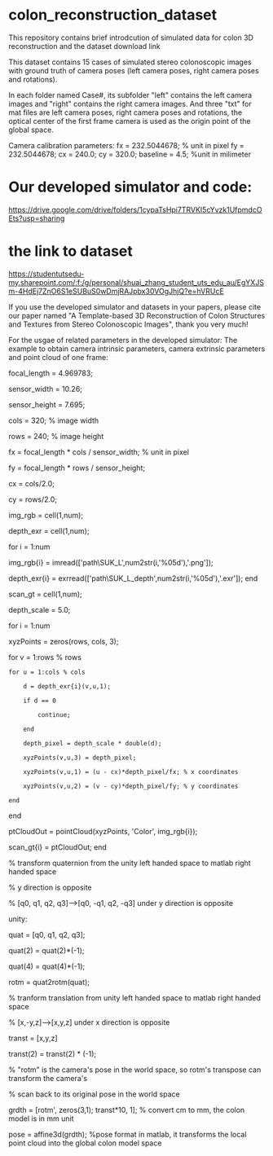 # colon_reconstruction_dataset
This repository contains brief introdcution of simulated data for colon 3D reconstruction and the dataset download link

This dataset contains 15 cases of simulated stereo colonoscopic images with ground truth of camera poses (left camera poses, right camera poses and rotations).

In each folder named Case#, its subfolder "left" contains the left camera images and "right" contains the right camera images.
And three "txt" for mat files are left camera poses, right camera poses and rotations, the optical center of the first frame camera is used as the origin point of the global space.

Camera calibration parameters:
fx = 232.5044678; % unit in pixel
fy = 232.5044678;
cx = 240.0;
cy = 320.0;
baseline = 4.5; %unit in milimeter

# Our developed simulator and code:
https://drive.google.com/drive/folders/1cypaTsHpi7TRVKI5cYvzk1UfpmdcOEts?usp=sharing

# the link to dataset
https://studentutsedu-my.sharepoint.com/:f:/g/personal/shuai_zhang_student_uts_edu_au/EgYXJSm-4HdEj7ZnO6S1eSUBuS0wDmjRAJpbx30VOgJhjQ?e=hVRUcE


If you use the developed simulator and datasets in your papers, please cite our paper named "A Template-based 3D Reconstruction of Colon Structures and Textures from Stereo
Colonoscopic Images", thank you very much!


For the usgae of related parameters in the developed simulator: The example to obtain camera intrinsic parameters, camera extrinsic parameters and point cloud of one frame:

focal_length = 4.969783;

sensor_width = 10.26;

sensor_height = 7.695;

cols = 320; % image width

rows = 240; % image height

fx = focal_length * cols / sensor_width; % unit in pixel

fy = focal_length * rows / sensor_height;

cx = cols/2.0;

cy = rows/2.0;

img_rgb = cell(1,num);

depth_exr = cell(1,num);

for i = 1:num

img_rgb{i} = imread(['path\SUK_L',num2str(i,'%05d'),'.png']);

depth_exr{i} = exrread(['path\SUK_L_depth',num2str(i,'%05d'),'.exr']);
end

scan_gt = cell(1,num);

depth_scale = 5.0;

for i = 1:num

xyzPoints = zeros(rows, cols, 3);

for v = 1:rows % rows

    for u = 1:cols % cols
    
        d = depth_exr{i}(v,u,1);
        
        if d == 0
        
            continue;
            
        end
        
        depth_pixel = depth_scale * double(d);
        
        xyzPoints(v,u,3) = depth_pixel;
        
        xyzPoints(v,u,1) = (u - cx)*depth_pixel/fx; % x coordinates
        
        xyzPoints(v,u,2) = (v - cy)*depth_pixel/fy; % y coordinates
        
    end
    
end

ptCloudOut = pointCloud(xyzPoints, 'Color', img_rgb{i});

scan_gt{i} = ptCloudOut; 
end

% transform quaternion from the unity left handed space to matlab right handed space

% y direction is opposite

% [q0, q1, q2, q3]-->[q0, -q1, q2, -q3] under y direction is opposite

unity:

quat = [q0, q1, q2, q3];

quat(2) = quat(2)*(-1);

quat(4) = quat(4)*(-1);

rotm = quat2rotm(quat);

% tranform translation from unity left handed space to matlab right handed space

% [x,-y,z]-->[x,y,z] under x direction is opposite

transt = [x,y,z]

transt(2) = transt(2) * (-1);

% "rotm" is the camera's pose in the world space, so rotm's transpose can transform the camera's

% scan back to its original pose in the world space

grdth = [rotm', zeros(3,1); transt*10, 1]; % convert cm to mm, the colon model is in mm unit

pose = affine3d(grdth); %pose format in matlab, it transforms the local point cloud into the global colon model space
